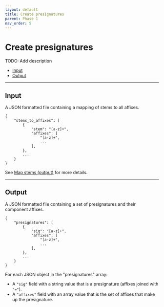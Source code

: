 ```yaml
---
layout: default
title: Create presignatures
parent: Phase 1
nav_order: 5
---
```


# Create presignatures

TODO: Add description

+ [Input](#input)
+ [Output](#output)

---

## Input

A JSON formatted file containing a mapping of stems to all affixes.

```
{
    "stems_to_affixes": [
        {
            "stem": "[a-z]+",
            "affixes": [
                "[a-z]+",
                ...
            ],
        },
        ...
    }
}
```

See [Map stems (output)](./MapStems.html#output) for more details.

---

## Output

A JSON formatted file containing a set of presignatures and their component affixes.

```
{
    "presignatures": [
        {
            "sig": "[a-z]+",
            "affixes": [
                "[a-z]+",
                ...
            ],
        },
        ...
    }
}
```

For each JSON object in the "presignatures" array:

+ A `"sig"` field with a string value that is a presignature (affixes joined with `"="`).
+ A `"affixes"` field with an array value that is the set of affixes that make up the presignature.
